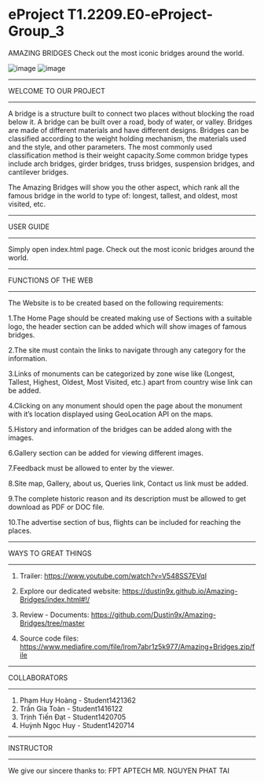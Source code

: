 # eProject T1.2209.E0-eProject-Group_3
AMAZING BRIDGES
Check out the most iconic bridges around the world.

![image](https://user-images.githubusercontent.com/116355841/211323340-4f83fcf7-c4d3-4da5-86a2-138142a77362.png)
![image](https://user-images.githubusercontent.com/116355841/211323415-618bd251-6e5f-4899-9a13-068cab0e191d.png)


*************************************
WELCOME TO OUR PROJECT
*************************************

A bridge is a structure built to connect two places without blocking the road below it. A bridge can be built over a road, body of water, or valley.
Bridges are made of different materials and have different designs. Bridges can be classified according to the weight holding mechanism, the materials used and the style, and other parameters. The most commonly used classification method is their weight capacity.Some common bridge types include arch bridges, girder bridges, truss bridges, suspension bridges, and cantilever bridges.

The Amazing Bridges will show you the other aspect, which rank all the famous bridge in the world to type of: longest, tallest, and oldest, most visited, etc.

*************************************
USER GUIDE
*************************************

Simply open index.html page. Check out the most iconic bridges around the world.

*************************************
FUNCTIONS OF THE WEB
*************************************

The Website is to be created based on the following requirements:

1.The Home Page should be created making use of Sections with a suitable logo, the header section can be added which will show images of famous bridges.

2.The site must contain the links to navigate through any category for the information.

3.Links of monuments can be categorized by zone wise like (Longest, Tallest, Highest, Oldest, Most Visited, etc.) apart from country wise link can be added.

4.Clicking on any monument should open the page about the monument with it’s location displayed using GeoLocation API on the maps.

5.History and information of the bridges can be added along with the images.

6.Gallery section can be added for viewing different images.

7.Feedback must be allowed to enter by the viewer.

8.Site map, Gallery, about us, Queries link, Contact us link must be added.

9.The complete historic reason and its description must be allowed to get download as PDF or DOC file.

10.The advertise section of bus, flights can be included for reaching the places.

*************************************
WAYS TO GREAT THINGS
*************************************

1) Trailer: https://www.youtube.com/watch?v=V548SS7EVqI

2) Explore our dedicated website: https://dustin9x.github.io/Amazing-Bridges/index.html#!/

3) Review - Documents: https://github.com/Dustin9x/Amazing-Bridges/tree/master

4) Source code files: https://www.mediafire.com/file/lrom7abr1z5k977/Amazing+Bridges.zip/file

*************************************
COLLABORATORS
*************************************

1) Phạm Huy Hoàng - Student1421362
2) Trần Gia Toàn - Student1416122
3) Trịnh Tiến Đạt - Student1420705
4) Huỳnh Ngọc Huy - Student1420714

*************************************
INSTRUCTOR
*************************************
We give our sincere thanks to:
FPT APTECH
MR. NGUYEN PHAT TAI
